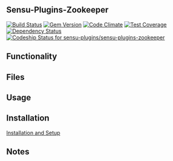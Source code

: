## Sensu-Plugins-Zookeeper

[ ![Build Status](https://travis-ci.org/sensu-plugins/sensu-plugins-zookeeper.svg?branch=master)](https://travis-ci.org/sensu-plugins/sensu-plugins-zookeeper)
[![Gem Version](https://badge.fury.io/rb/sensu-plugins-zookeeper.svg)](http://badge.fury.io/rb/sensu-plugins-zookeeper)
[![Code Climate](https://codeclimate.com/github/sensu-plugins/sensu-plugins-zookeeper/badges/gpa.svg)](https://codeclimate.com/github/sensu-plugins/sensu-plugins-zookeeper)
[![Test Coverage](https://codeclimate.com/github/sensu-plugins/sensu-plugins-zookeeper/badges/coverage.svg)](https://codeclimate.com/github/sensu-plugins/sensu-plugins-zookeeper)
[![Dependency Status](https://gemnasium.com/sensu-plugins/sensu-plugins-zookeeper.svg)](https://gemnasium.com/sensu-plugins/sensu-plugins-zookeeper)
[ ![Codeship Status for sensu-plugins/sensu-plugins-zookeeper](https://codeship.com/projects/98cfbff0-e201-0132-51cf-3642858bbef8/status?branch=master)](https://codeship.com/projects/81353)

## Functionality

## Files

## Usage

## Installation

[Installation and Setup](http://sensu-plugins.io/docs/installation_instructions.html)

## Notes
